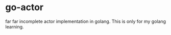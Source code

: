 go-actor
========

far far incomplete actor implementation in golang. This is only for my golang learning.

